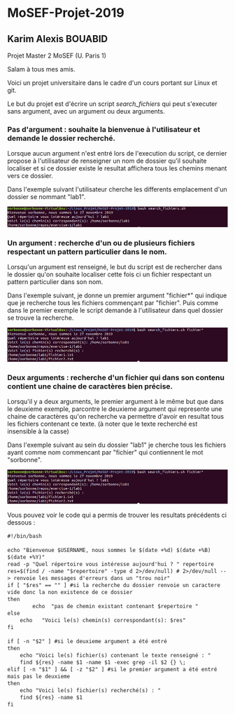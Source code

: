 # MoSEF-Projet-2019
## Karim Alexis BOUABID
Projet Master 2 MoSEF (U. Paris 1)

Salam à tous mes amis.

Voici un projet universitaire dans le cadre d'un cours portant sur Linux et git.

Le but du projet est d'écrire un script *search_fichiers* qui peut s'executer sans argument, avec un argument ou deux arguments.

### Pas d'argument : souhaite la bienvenue à l'utilisateur et demande le dossier recherché.

Lorsque aucun argument n'est entré lors de l'execution du script, ce dernier propose à l'utilisateur de renseigner un nom de dossier qu'il souhaite localiser et si ce dossier existe le resultat affichera tous les chemins menant vers ce dossier.

Dans l'exemple suivant l'utilisateur cherche les differents emplacement d'un dossier se nommant "lab1".

![Exemple](https://github.com/Kagnarok75/MoSEF-Projet-2019/blob/master/Images/projet1.png)

### Un argument : recherche d'un ou de plusieurs fichiers respectant un pattern particulier dans le nom.

Lorsqu'un argument est renseigné, le but du script est de rechercher dans le dossier qu'on souhaite localiser cette fois ci un fichier respectant un pattern particulier dans son nom.

Dans l'exemple suivant, je donne un premier argument "fichier*" qui indique que je recherche tous les fichiers commençant par "fichier". Puis comme dans le premier exemple le script demande à l'utilisateur dans quel dossier se trouve la recherche.

![Exemple](https://github.com/Kagnarok75/MoSEF-Projet-2019/blob/master/Images/projet2.png)

### Deux arguments : recherche d'un fichier qui dans son contenu contient une chaine de caractères bien précise.

Lorsqu'il y a deux arguments, le premier argument à le même but que dans le deuxieme exemple, parcontre le deuxieme argument qui represente une chaine de caractères qu'on recherche va permettre d'avoir en resultat tous les fichiers contenant ce texte. (à noter que le texte recherché est insensible à la casse)

Dans l'exemple suivant au sein du dossier "lab1" je cherche tous les fichiers ayant comme nom commencant par "fichier" qui contiennent le mot "sorbonne".

![Exemple](https://github.com/Kagnarok75/MoSEF-Projet-2019/blob/master/Images/projet2.png)

Vous pouvez voir le code qui a permis de trouver les resultats précédents ci dessous :

``` 
#!/bin/bash

echo "Bienvenue $USERNAME, nous sommes le $(date +%d) $(date +%B) $(date +%Y)"
read -p "Quel répertoire vous intéresse aujourd'hui ? " repertoire
res=$(find / -name "$repertoire" -type d 2>/dev/null) # 2>/dev/null --> renvoie les messages d'erreurs dans un "trou noir"
if [ "$res" == "" ] #si la recherche du dossier renvoie un caractere vide donc la non existence de ce dossier
then
        echo  "pas de chemin existant contenant $repertoire "
else
	echo   "Voici le(s) chemin(s) correspondant(s): $res"
fi

if [ -n "$2" ] #si le deuxieme argument a été entré
then
	echo "Voici le(s) fichier(s) contenant le texte renseigné : "
	find ${res} -name $1 -name $1 -exec grep -il $2 {} \;
elif [ -n "$1" ] && [ -z "$2" ] #si le premier argument a été entré mais pas le deuxieme
then
	echo "Voici le(s) fichier(s) recherché(s) : "
	find ${res} -name $1
fi
```
